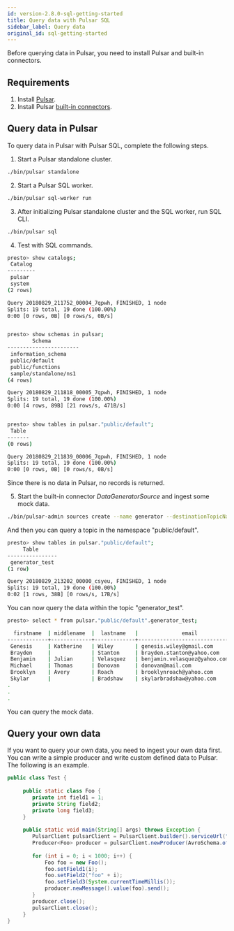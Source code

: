 ```yaml
---
id: version-2.8.0-sql-getting-started
title: Query data with Pulsar SQL
sidebar_label: Query data
original_id: sql-getting-started
---
```


Before querying data in Pulsar, you need to install Pulsar and built-in connectors. 

## Requirements
1. Install [Pulsar](getting-started-standalone.md#install-pulsar-standalone).
2. Install Pulsar [built-in connectors](getting-started-standalone.md#install-builtin-connectors-optional).

## Query data in Pulsar
To query data in Pulsar with Pulsar SQL, complete the following steps.

1. Start a Pulsar standalone cluster.

```bash
./bin/pulsar standalone
```

2. Start a Pulsar SQL worker.

```bash
./bin/pulsar sql-worker run
```

3. After initializing Pulsar standalone cluster and the SQL worker, run SQL CLI.

```bash
./bin/pulsar sql
```

4. Test with SQL commands.

```bash
presto> show catalogs;
 Catalog 
---------
 pulsar  
 system  
(2 rows)

Query 20180829_211752_00004_7qpwh, FINISHED, 1 node
Splits: 19 total, 19 done (100.00%)
0:00 [0 rows, 0B] [0 rows/s, 0B/s]


presto> show schemas in pulsar;
        Schema         
-----------------------
 information_schema    
 public/default        
 public/functions      
 sample/standalone/ns1 
(4 rows)

Query 20180829_211818_00005_7qpwh, FINISHED, 1 node
Splits: 19 total, 19 done (100.00%)
0:00 [4 rows, 89B] [21 rows/s, 471B/s]


presto> show tables in pulsar."public/default";
 Table 
-------
(0 rows)

Query 20180829_211839_00006_7qpwh, FINISHED, 1 node
Splits: 19 total, 19 done (100.00%)
0:00 [0 rows, 0B] [0 rows/s, 0B/s]

```

Since there is no data in Pulsar, no records is returned. 

5. Start the built-in connector _DataGeneratorSource_ and ingest some mock data.

```bash
./bin/pulsar-admin sources create --name generator --destinationTopicName generator_test --source-type data-generator
```

And then you can query a topic in the namespace "public/default".

```bash
presto> show tables in pulsar."public/default";
     Table      
----------------
 generator_test 
(1 row)

Query 20180829_213202_00000_csyeu, FINISHED, 1 node
Splits: 19 total, 19 done (100.00%)
0:02 [1 rows, 38B] [0 rows/s, 17B/s]
```

You can now query the data within the topic "generator_test".

```bash
presto> select * from pulsar."public/default".generator_test;

  firstname  | middlename  |  lastname   |              email               |   username   | password | telephonenumber | age |                 companyemail                  | nationalidentitycardnumber | 
-------------+-------------+-------------+----------------------------------+--------------+----------+-----------------+-----+-----------------------------------------------+----------------------------+
 Genesis     | Katherine   | Wiley       | genesis.wiley@gmail.com          | genesisw     | y9D2dtU3 | 959-197-1860    |  71 | genesis.wiley@interdemconsulting.eu           | 880-58-9247                |   
 Brayden     |             | Stanton     | brayden.stanton@yahoo.com        | braydens     | ZnjmhXik | 220-027-867     |  81 | brayden.stanton@supermemo.eu                  | 604-60-7069                |   
 Benjamin    | Julian      | Velasquez   | benjamin.velasquez@yahoo.com     | benjaminv    | 8Bc7m3eb | 298-377-0062    |  21 | benjamin.velasquez@hostesltd.biz              | 213-32-5882                |   
 Michael     | Thomas      | Donovan     | donovan@mail.com                 | michaeld     | OqBm9MLs | 078-134-4685    |  55 | michael.donovan@memortech.eu                  | 443-30-3442                |   
 Brooklyn    | Avery       | Roach       | brooklynroach@yahoo.com          | broach       | IxtBLafO | 387-786-2998    |  68 | brooklyn.roach@warst.biz                      | 085-88-3973                |   
 Skylar      |             | Bradshaw    | skylarbradshaw@yahoo.com         | skylarb      | p6eC6cKy | 210-872-608     |  96 | skylar.bradshaw@flyhigh.eu                    | 453-46-0334                |    
.
.
.
```

You can query the mock data.

## Query your own data
If you want to query your own data, you need to ingest your own data first. You can write a simple producer and write custom defined data to Pulsar. The following is an example. 

```java
public class Test {
    
     public static class Foo {
        private int field1 = 1;
        private String field2;
        private long field3;
     }
    
     public static void main(String[] args) throws Exception {
        PulsarClient pulsarClient = PulsarClient.builder().serviceUrl("pulsar://localhost:6650").build();
        Producer<Foo> producer = pulsarClient.newProducer(AvroSchema.of(Foo.class)).topic("test_topic").create();
        
        for (int i = 0; i < 1000; i++) {
            Foo foo = new Foo();
            foo.setField1(i);
            foo.setField2("foo" + i);
            foo.setField3(System.currentTimeMillis());
            producer.newMessage().value(foo).send();
        }
        producer.close();
        pulsarClient.close();
     }
}
```
